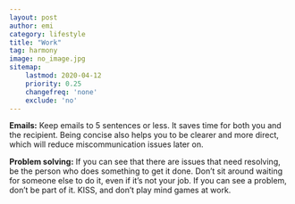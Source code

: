 ```yaml
---
layout: post
author: emi
category: lifestyle
title: "Work"
tag: harmony
image: no_image.jpg
sitemap:
    lastmod: 2020-04-12
    priority: 0.25
    changefreq: 'none'
    exclude: 'no'
---
```

**Emails:** Keep emails to 5 sentences or less. It saves time for both you and the recipient. Being concise also helps you to be clearer and more direct, which will reduce miscommunication issues later on.  

**Problem solving:** If you can see that there are issues that need resolving, be the person who does something to get it done. Don’t sit around waiting for someone else to do it, even if it’s not your job. If you can see a problem, don’t be part of it. KISS, and don’t play mind games at work.  
